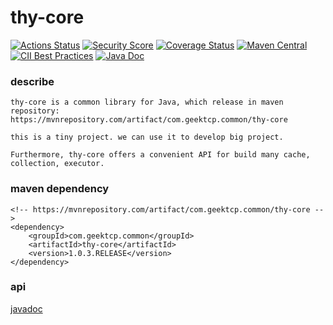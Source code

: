 thy-core
==========
[![Actions Status](https://github.com/geektcp/thy-core/actions/workflows/maven.yml/badge.svg)](https://github.com/geektcp/thy-core/actions)
[![Security Score](https://snyk-widget.herokuapp.com/badge/mvn/com.geektcp.common/thy-core/badge.svg)](https://snyk.io/test/github/geektcp/thy-core)
[![Coverage Status](https://img.shields.io/coveralls/geektcp/thy-core/master.svg)](https://coveralls.io/r/geektcp/thy-core?branch=master)
[![Maven Central](https://maven-badges.herokuapp.com/maven-central/com.geektcp.common/thy-core/badge.svg#)](https://maven-badges.herokuapp.com/maven-central/com.geektcp.common/thy-core)
[![CII Best Practices](https://bestpractices.coreinfrastructure.org/projects/6251/badge)](https://bestpractices.coreinfrastructure.org/projects/6251)
[![Java Doc](https://img.shields.io/badge/javadoc-6.0.5-brightgreen.svg)](https://javadoc.io/doc/com.geektcp.common/thy-core/latest/index.html)

### describe
```
thy-core is a common library for Java, which release in maven repository:
https://mvnrepository.com/artifact/com.geektcp.common/thy-core

this is a tiny project. we can use it to develop big project.

Furthermore, thy-core offers a convenient API for build many cache, collection, executor.
```

### maven dependency
```
<!-- https://mvnrepository.com/artifact/com.geektcp.common/thy-core -->
<dependency>
    <groupId>com.geektcp.common</groupId>
    <artifactId>thy-core</artifactId>
    <version>1.0.3.RELEASE</version>
</dependency>
```


### api
[javadoc](https://javadoc.io/doc/com.geektcp.common/thy-core/latest/index.html)



